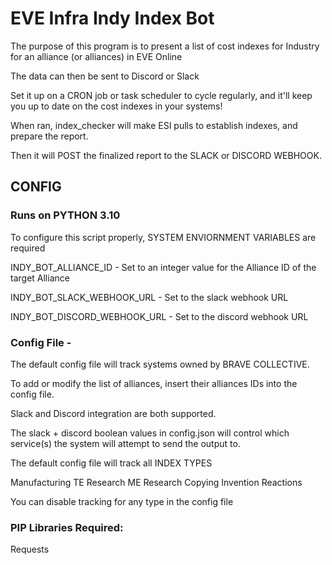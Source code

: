 # EVE Infra Indy Index Bot

The purpose of this program is to present a list of cost indexes for Industry for an alliance (or alliances) in EVE Online

The data can then be sent to Discord or Slack

Set it up on a CRON job or task scheduler to cycle regularly, and it'll keep you up to date on the cost indexes in your systems! 

When ran, index_checker will make ESI pulls to establish indexes, and prepare the report.

Then it will POST the finalized report to the SLACK or DISCORD WEBHOOK.

## CONFIG ##

### Runs on PYTHON 3.10

To configure this script properly, SYSTEM ENVIORNMENT VARIABLES are required

INDY_BOT_ALLIANCE_ID - Set to an integer value for the Alliance ID of the target Alliance

INDY_BOT_SLACK_WEBHOOK_URL - Set to the slack webhook URL

INDY_BOT_DISCORD_WEBHOOK_URL - Set to the discord webhook URL


### Config File -

The default config file will track systems owned by BRAVE COLLECTIVE.

To add or modify the list of alliances, insert their alliances IDs into the config file.

Slack and Discord integration are both supported.

The slack + discord boolean values in config.json will control which service(s) the system will attempt to send the output to.

The default config file will track all INDEX TYPES

Manufacturing
TE Research
ME Research
Copying
Invention
Reactions

You can disable tracking for any type in the config file

### PIP Libraries Required:

Requests

